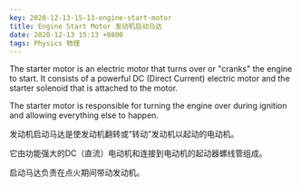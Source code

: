 ```yaml
---
key: 2020-12-13-15-13-engine-start-motor
title: Engine Start Motor 发动机启动马达
date: 2020-12-13 15:13 +0800
tags: Physics 物理
---
```


The starter motor is an electric motor that turns over or "cranks" the engine to start. It consists of a powerful DC (Direct Current) electric motor and the starter solenoid that is attached to the motor.

The starter motor is responsible for turning the engine over during ignition and allowing everything else to happen.

发动机启动马达是使发动机翻转或“转动”发动机以起动的电动机。

它由功能强大的DC（直流）电动机和连接到电动机的起动器螺线管组成。

启动马达负责在点火期间带动发动机。

<!--more-->
